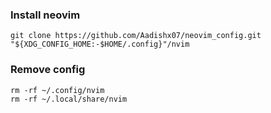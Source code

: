 
### Install neovim 

```
git clone https://github.com/Aadishx07/neovim_config.git "${XDG_CONFIG_HOME:-$HOME/.config}"/nvim
```

### Remove config

```
rm -rf ~/.config/nvim
rm -rf ~/.local/share/nvim
```
